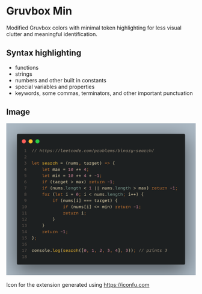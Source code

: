 # Gruvbox Min

Modified Gruvbox colors with minimal token highlighting for less visual clutter and meaningful identification.

## Syntax highlighting

-   functions
-   strings
-   numbers and other built in constants
-   special variables and properties
-   keywords, some commas, terminators, and other important punctuation

## Image

![Alt text](/images/js_sample.png?raw=true)

Icon for the extension generated using https://iconfu.com
